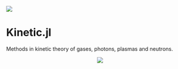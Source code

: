 ![](https://travis-ci.com/vavrines/Kinetic.jl.svg?branch=master)

# Kinetic.jl

Methods in kinetic theory of gases, photons, plasmas and neutrons.

<p align="center">
  <img src="https://github.com/tbxiao/tbxiao.github.io/blob/master/img/kinetic.gif">
</p>


